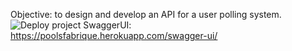 Objective: to design and develop an API for a user polling system.
![Deploy project](https://github.com/2ewqasd/pools/workflows/Deploy%20project/badge.svg)
SwaggerUI: https://poolsfabrique.herokuapp.com/swagger-ui/
